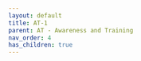 ```yaml
---
layout: default
title: AT-1
parent: AT - Awareness and Training
nav_order: 4
has_children: true
---
```



